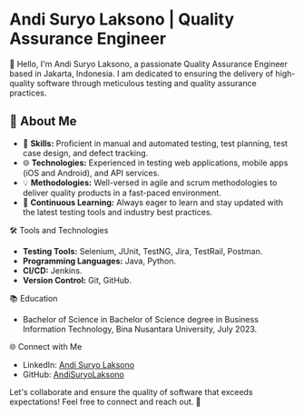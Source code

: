 # Andi Suryo Laksono | Quality Assurance Engineer

👋 Hello, I'm Andi Suryo Laksono, a passionate Quality Assurance Engineer based in Jakarta, Indonesia. I am dedicated to ensuring the delivery of high-quality software through meticulous testing and quality assurance practices.

## 🚀 About Me

- 🔧 **Skills:** Proficient in manual and automated testing, test planning, test case design, and defect tracking.
- 🌐 **Technologies:** Experienced in testing web applications, mobile apps (iOS and Android), and API services.
- 💡 **Methodologies:** Well-versed in agile and scrum methodologies to deliver quality products in a fast-paced environment.
- 🌱 **Continuous Learning:** Always eager to learn and stay updated with the latest testing tools and industry best practices.


🛠️ Tools and Technologies

- **Testing Tools:** Selenium, JUnit, TestNG, Jira, TestRail, Postman.
- **Programming Languages:** Java, Python.
- **CI/CD:** Jenkins.
- **Version Control:** Git, GitHub.

📚 Education

- Bachelor of Science in Bachelor of Science degree in Business Information Technology, Bina Nusantara University, July 2023.

🌐 Connect with Me

- LinkedIn: [Andi Suryo Laksono](https://www.linkedin.com/in/andisrylsn/)
- GitHub: [AndiSuryoLaksono](https://github.com/AndiSuryoLaksono)

Let's collaborate and ensure the quality of software that exceeds expectations! Feel free to connect and reach out. 🚀
